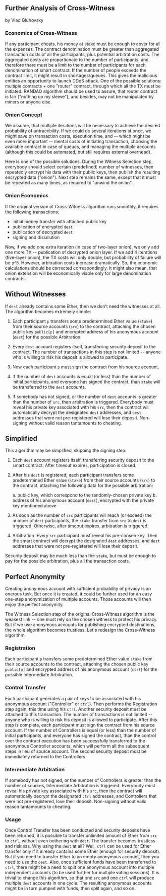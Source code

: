 ## Further Analysis of Cross-Witness
by Vlad Gluhovsky

### Economics of Cross-Witness

If any participant cheats, his money at stake must be enough to cover for all the expenses. The contract denomination must be greater than aggregated transaction costs of all the participants, plus potential arbitration costs. The aggregated costs are proportionate to the number of participants, and therefore there must be a limit to the number of participants for each denomination of smart contract. If the number of people exceeds the contract limit, it might result in shortages/queues. This gives the malicious entities an opportunity to launch DDoS attack. One of the possible solutions: multiple contracts + one "router" contract, through which all the TX must be initiated. RANDAO algorithm should be used to assure, that router contract is fair ("nothing up my sleeve"), and besides, may not be manipulated by miners or anyone else.

### Onion Concept

We assume, that multiple iterations will be necessary to achieve the desired probability of untracebility. If we could do several iterations at once, we might save on transaction costs, execution time, and -- which might be even more important -- mental costs of initiating transaction, choosing the available contract in case of queues, and managing the multiple accounts (although this could be automated, but still requires external overhead).

Here is one of the possible solutions. During the Witness Selection step, everybody should select certain (predefined) number of witnesses, then repeatedly encrypt his data with their public keys, then publish the resulting encrypted data ("onion"). Next step remains the same, except that it must be repeated as many times, as required to "unwind the onion".

### Onion Economics

If the original version of Cross-Witness algorithm runs smoothly, it requires the following transactions: 
- initial money transfer with attached public key
- publication of encrypted `dest`
- publication of decrypted `dest`
- signing and dissolution

Now, if we add one extra iteration (in case of two-layer onion), we only add one more TX -- publication of decrypted onion layer. If we add 4 iterations (five-layer onion), the TX costs will only double, but probability of failure will be p^5. However, arbitration costs increase dramatically. So, the economic calculations should be corrected correspondingly. It might also mean, that onion extension will be economically viable only for large denomination contracts.

## Without Witnesses

If `dest` already contains some Ether, then we don't need the witnesses at all. The algorithm becomes extremely simple:

1. Each participant `p` transfers some predetermined Ether value (`stake`) from their source accounts (`src`) to the contract, attaching the chosen public key `public[p]` and encrypted address of his anonymous account (`dest`) for the possible Arbitration.

2. Every `dest` account registers itself, transferring security deposit to the contract. The number of transactions in this step is not limited -- anyone who is willing to risk his deposit is allowed to participate. 

3. Now each participant `p` must sign the contract from his source account.

4. If the number of `dest` accounts is equal (or less) than the number of initial participants, and everyone has signed the contract, than `stake` will be transferred to the `dest` accounts.

5. If somebody has not signed, or the number of `dest` accounts is greater than the number of `src`, then arbitration is triggered. Everybody must reveal his private key associated with his `src`, then the contract will automatically decrypt the designated `dest` addresses, and `dest` addresses that were not pre-registered will lose their deposit. Non-signing without valid reason tantamounts to cheating.

## Simplified

This algorithm may be simplified, skipping the signing step:

1. Each `dest` account registers itself, transferring security deposit to the smart contract. After timeout expires, participation is closed.

2. After his `dest` is registered, each participant transfers some predetermined Ether value (`stake`) from their source accounts (`src`) to the contract, attaching the following data for the possible arbitration:

	a. public key, which correspond to the randomly-chosen private key
	b. address of his anonymous account (`dest`), encrypted with the private key mentioned above

3. As soon as the number of `src` participants will reach (or exceed) the number of `dest` participants, the `stake` transfer from `src` to `dest` is triggered. Otherwise, after timeout expires, arbitration is triggered.

4. Arbitration. Every `src` participant must reveal his pre-chosen key. Then the smart contract will decrypt the designated `dest` addresses, and `dest` addresses that were not pre-registered will lose their deposit.

Security deposit may be much less than the `stake`, but must be enough to pay for the possible arbitration, plus all the transaction costs.

## Perfect Anonymity

Creating anonymous account with sufficient probability of privacy is an onerous task. But once it is created, it could be further used for an easy one-step anonymization of multiple accounts. Those accounts will then enjoy the perfect anonymity.

The Witness Selection step of the original Cross-Witness algorithm is the weakest link -- one must rely on the chosen witness to protect his privacy. But if we use anonymous accounts for publishing encrypted destinations, the whole algorithm becomes trustless. Let's redesign the Cross-Witness algorithm.

### Registration

Each participant `p` transfers some predetermined Ether value `stake` from their source accounts to the contract, attaching the chosen public key `public[p]` and encrypted address of his anonymous account (`ctrl`) for the possible Intermediate Arbitration.

### Control Transfer

Each participant generates a pair of keys to be associated with his anonymous account ("Controller" or `ctrl`). Then performs the Registration step again, this time using his `ctrl`. Another security deposit must be attached to this transaction. The number of transactions is not limited -- anyone who is willing to risk his deposit is allowed to participate. After this step is complete, each participant must sign the contract from his source account. If the number of Controllers is equal (or less) than the number of initial participants, and everyone has signed the contract, than the control over the contract execution has been successfully transferred to the anonymous Controller accounts, which will perform all the subsequent steps in lieu of source account. The second security deposit must be immediately returned to the Controllers.

### Intermediate Arbitration

If somebody has not signed, or the number of Controllers is greater than the number of sources, Intermediate Arbitration is triggered. Everybody must reveal his private key associated with his `src`, then the contract will automatically decrypt the designated `ctrl` addresses, and Controllers that were not pre-registered, lose their deposit. Non-signing without valid reason tantamounts to cheating.

### Usage

Once Control Transfer has been conducted and security deposits have been returned, it is possible to transfer unlimited amount of Ether from `src` to `ctrl`, without even bothering with `dest`. The transfer becomes trustless and riskless. Why using the `dest` at all? Well, `ctrl` can be used for Ether transfer only if it already contains some Ether (enough for security deposit). But if you need to transfer Ether to an empty anonymous account, then you need to use the `dest`. Also, once sufficient funds have been transferred to `ctrl`, there might be a need to split one anonymous account into multiple independent accounts (to be used further for multiple voting sessions). It is trivial to change this algorithm, so that one `src` and one `ctrl` will produce multiple `dest` accounts in one cycle. The resulting anonymous accounts might be in turn pumped with funds, then split again, and so on.